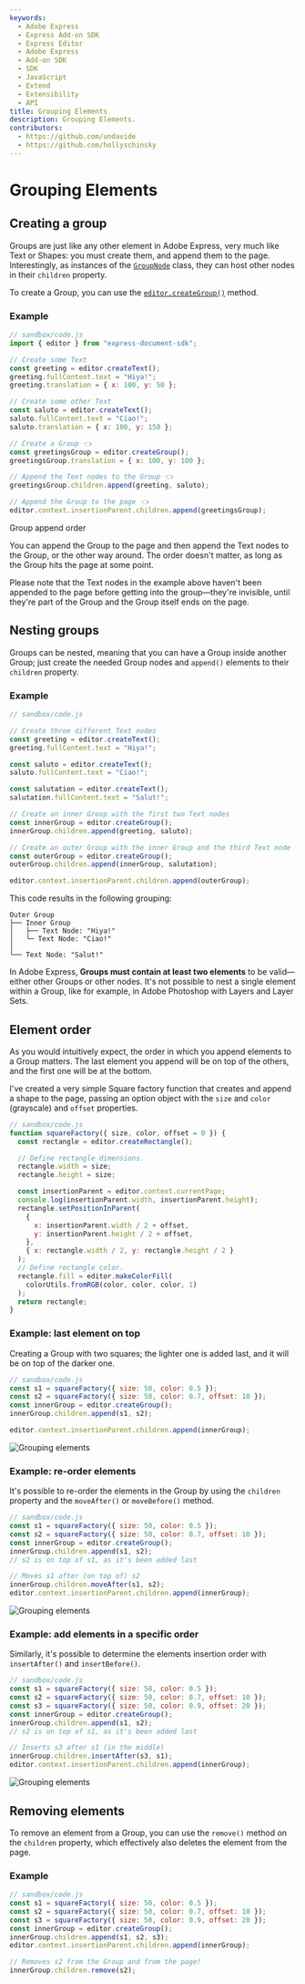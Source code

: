 ```yaml
---
keywords:
  - Adobe Express
  - Express Add-on SDK
  - Express Editor
  - Adobe Express
  - Add-on SDK
  - SDK
  - JavaScript
  - Extend
  - Extensibility
  - API
title: Grouping Elements
description: Grouping Elements.
contributors:
  - https://github.com/undavide
  - https://github.com/hollyschinsky
---
```


# Grouping Elements

## Creating a group

Groups are just like any other element in Adobe Express, very much like Text or Shapes: you must create them, and append them to the page. Interestingly, as instances of the [`GroupNode`](../../../references/document-sandbox/document-apis/classes/GroupNode.md) class, they can host other nodes in their `children` property.

To create a Group, you can use the [`editor.createGroup()`](../../../references/document-sandbox/document-apis/classes/Editor.md#creategroup) method.

### Example

```js
// sandbox/code.js
import { editor } from "express-document-sdk";

// Create some Text
const greeting = editor.createText();
greeting.fullContent.text = "Hiya!";
greeting.translation = { x: 100, y: 50 };

// Create some other Text
const saluto = editor.createText();
saluto.fullContent.text = "Ciao!";
saluto.translation = { x: 100, y: 150 };

// Create a Group 👈
const greetingsGroup = editor.createGroup();
greetingsGroup.translation = { x: 100, y: 100 };

// Append the Text nodes to the Group 👈
greetingsGroup.children.append(greeting, saluto);

// Append the Group to the page 👈
editor.context.insertionParent.children.append(greetingsGroup);
```

<InlineAlert variant="info" slots="header, text, text1" />

Group append order

You can append the Group to the page and then append the Text nodes to the Group, or the other way around. The order doesn't matter, as long as the Group hits the page at some point.

Please note that the Text nodes in the example above haven't been appended to the page before getting into the group—they're invisible, until they're part of the Group and the Group itself ends on the page.

## Nesting groups

Groups can be nested, meaning that you can have a Group inside another Group; just create the needed Group nodes and `append()` elements to their `children` property.

### Example

```js
// sandbox/code.js

// Create three different Text nodes
const greeting = editor.createText();
greeting.fullContent.text = "Hiya!";

const saluto = editor.createText();
saluto.fullContent.text = "Ciao!";

const salutation = editor.createText();
salutation.fullContent.text = "Salut!";

// Create an inner Group with the first two Text nodes
const innerGroup = editor.createGroup();
innerGroup.children.append(greeting, saluto);

// Create an outer Group with the inner Group and the third Text node
const outerGroup = editor.createGroup();
outerGroup.children.append(innerGroup, salutation);

editor.context.insertionParent.children.append(outerGroup);
```

This code results in the following grouping:

```
Outer Group
├── Inner Group
│   ├── Text Node: "Hiya!"
│   └─ Text Node: "Ciao!"
│
└── Text Node: "Salut!"
```

<InlineAlert variant="warning" slots="text" />

In Adobe Express, **Groups must contain at least two elements** to be valid—either other Groups or other nodes. It's not possible to nest a single element within a Group, like for example, in Adobe Photoshop with Layers and Layer Sets.

## Element order

As you would intuitively expect, the order in which you append elements to a Group matters. The last element you append will be on top of the others, and the first one will be at the bottom.

I've created a very simple Square factory function that creates and append a shape to the page, passing an option object with the `size` and `color` (grayscale) and `offset` properties.

```js
// sandbox/code.js
function squareFactory({ size, color, offset = 0 }) {
  const rectangle = editor.createRectangle();

  // Define rectangle dimensions.
  rectangle.width = size;
  rectangle.height = size;

  const insertionParent = editor.context.currentPage;
  console.log(insertionParent.width, insertionParent.height);
  rectangle.setPositionInParent(
    {
      x: insertionParent.width / 2 + offset,
      y: insertionParent.height / 2 + offset,
    },
    { x: rectangle.width / 2, y: rectangle.height / 2 }
  );
  // Define rectangle color.
  rectangle.fill = editor.makeColorFill(
    colorUtils.fromRGB(color, color, color, 1)
  );
  return rectangle;
}
```

### Example: last element on top

Creating a Group with two squares; the lighter one is added last, and it will be on top of the darker one.

```js
// sandbox/code.js
const s1 = squareFactory({ size: 50, color: 0.5 });
const s2 = squareFactory({ size: 50, color: 0.7, offset: 10 });
const innerGroup = editor.createGroup();
innerGroup.children.append(s1, s2);

editor.context.insertionParent.children.append(innerGroup);
```

![Grouping elements](./images/groups_above.png)

### Example: re-order elements

It's possible to re-order the elements in the Group by using the `children` property and the `moveAfter()` or `moveBefore()` method.

```js
// sandbox/code.js
const s1 = squareFactory({ size: 50, color: 0.5 });
const s2 = squareFactory({ size: 50, color: 0.7, offset: 10 });
const innerGroup = editor.createGroup();
innerGroup.children.append(s1, s2);
// s2 is on top of s1, as it's been added last

// Moves s1 after (on top of) s2
innerGroup.children.moveAfter(s1, s2);
editor.context.insertionParent.children.append(innerGroup);
```

![Grouping elements](./images/groups_below.png)

### Example: add elements in a specific order

Similarly, it's possible to determine the elements insertion order with `insertAfter()` and `insertBefore()`.

```js
// sandbox/code.js
const s1 = squareFactory({ size: 50, color: 0.5 });
const s2 = squareFactory({ size: 50, color: 0.7, offset: 10 });
const s3 = squareFactory({ size: 50, color: 0.9, offset: 20 });
const innerGroup = editor.createGroup();
innerGroup.children.append(s1, s2);
// s2 is on top of s1, as it's been added last

// Inserts s3 after s1 (in the middle)
innerGroup.children.insertAfter(s3, s1);
editor.context.insertionParent.children.append(innerGroup);
```

![Grouping elements](./images/groups_middle.png)

## Removing elements

To remove an element from a Group, you can use the `remove()` method on the `children` property, which effectively also deletes the element from the page.

### Example

```js
// sandbox/code.js
const s1 = squareFactory({ size: 50, color: 0.5 });
const s2 = squareFactory({ size: 50, color: 0.7, offset: 10 });
const s3 = squareFactory({ size: 50, color: 0.9, offset: 20 });
const innerGroup = editor.createGroup();
innerGroup.children.append(s1, s2, s3);
editor.context.insertionParent.children.append(innerGroup);

// Removes s2 from the Group and from the page!
innerGroup.children.remove(s2);
```
